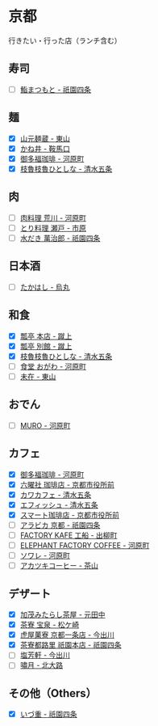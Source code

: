 # 京都

行きたい・行った店（ランチ含む）

## 寿司
- [ ] [鮨まつもと - 祇園四条](http://tabelog.com/kyoto/A2601/A260301/26002579/)

## 麺
- [x] [山元麺蔵 - 東山](http://tabelog.com/kyoto/A2601/A260301/26002504/)
- [x] [かね井 - 鞍馬口](http://tabelog.com/kyoto/A2601/A260503/26001676/)
- [x] [御多福珈琲 - 河原町](http://tabelog.com/kyoto/A2601/A260201/26004565/)
- [x] [枝魯枝魯ひとしな - 清水五条](http://tabelog.com/kyoto/A2601/A260201/26002260/)

## 肉
- [ ] [肉料理 荒川 - 河原町](http://tabelog.com/kyoto/A2601/A260201/26006491/)
- [ ] [とり料理 瀬戸 - 市原](http://tabelog.com/kyoto/A2601/A260502/26005179/)
- [ ] [水だき 萬治郎 - 祇園四条](http://tabelog.com/kyoto/A2601/A260301/26005739/)

## 日本酒
- [ ] [たかはし - 烏丸](http://tabelog.com/kyoto/A2601/A260201/26004934/)

## 和食
- [x] [瓢亭 本店 - 蹴上](http://tabelog.com/kyoto/A2601/A260301/26001012/)
- [x] [瓢亭 別館 - 蹴上](http://tabelog.com/kyoto/A2601/A260301/26016565/)
- [x] [枝魯枝魯ひとしな - 清水五条](http://tabelog.com/kyoto/A2601/A260201/26002260/)
- [ ] [食堂 おがわ - 河原町](http://tabelog.com/kyoto/A2601/A260201/26013892/)
- [ ] [未在 - 東山](http://tabelog.com/kyoto/A2601/A260301/26002279/)

## おでん
- [ ] [MURO - 河原町](http://tabelog.com/kyoto/A2601/A260201/26024192/)

## カフェ
- [x] [御多福珈琲 - 河原町](http://tabelog.com/kyoto/A2601/A260201/26004565/)
- [x] [六曜社 珈琲店 - 京都市役所前](http://tabelog.com/kyoto/A2601/A260201/26013227/)
- [x] [カワカフェ - 清水五条](http://tabelog.com/kyoto/A2601/A260201/26019877/)
- [x] [エフィッシュ - 清水五条](http://tabelog.com/kyoto/A2601/A260301/26000201/)
- [x] [スマート珈琲店 - 京都市役所前](http://tabelog.com/kyoto/A2601/A260201/26000647/)
- [ ] [アラビカ 京都 - 祇園四条](http://tabelog.com/kyoto/A2601/A260301/26024353/)
- [ ] [FACTORY KAFE 工船 - 出柳町](http://tabelog.com/kyoto/A2601/A260302/26006310/)
- [ ] [ELEPHANT FACTORY COFFEE - 河原町](http://tabelog.com/kyoto/A2601/A260201/26005522/)
- [ ] [ソワレ - 河原町](http://tabelog.com/kyoto/A2601/A260201/26000763/)
- [ ] [アカツキコーヒー - 茶山](http://tabelog.com/kyoto/A2601/A260303/26021308/)

## デザート
- [x] [加茂みたらし茶屋 - 元田中](http://tabelog.com/kyoto/A2601/A260503/26001758/)
- [x] [茶寮 宝泉 - 松ケ崎](http://tabelog.com/kyoto/A2601/A260503/26001872/)
- [x] [虎屋菓寮 京都一条店 - 今出川](http://tabelog.com/kyoto/A2601/A260202/26000206/)
- [x] [茶寮都路里 祇園本店 - 祇園四条](http://tabelog.com/kyoto/A2601/A260301/26000408/)
- [ ] [塩芳軒 - 今出川](http://tabelog.com/kyoto/A2601/A260202/26005963/)
- [ ] [嘯月 - 北大路](http://tabelog.com/kyoto/A2601/A260503/26001672/)

## その他（Others）
- [x] [いづ重 - 祇園四条](http://tabelog.com/kyoto/A2601/A260301/26002550/)